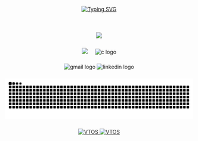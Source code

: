 <!-- hello and name -->
<div>
  <p align="center">
    <!-- Typing SVG by DenverCoder1 - https://github.com/DenverCoder1/readme-typing-svg -->
    <a href="https://git.io/typing-svg">
      <img src="https://readme-typing-svg.demolab.com?font=Fira+Code&pause=1000&color=F792DB&center=true&vCenter=true&multiline=true&width=435&height=75&lines=Hi!;My+name+is+Sable" alt="Typing SVG" />
    </a>
  </p>
</div>
<br>
<!-- update -->

###
<p align="center">
  <picture>
    <source
      srcset="https://github-readme-stats.vercel.app/api/top-langs/?username=Sable-20&layout=compact&theme=omni&hide=html,javascript,pug"
      media="(prefers-color-scheme: dark)"
    />
    <source 
      srcset="https://github-readme-stats.vercel.app/api/top-langs/?username=Sable-20&layout=compact&theme=buefy&hide=html,javascript,pug"
      media="(prefers-color-scheme: light)"
    />
    <img src="https://github-readme-stats.vercel.app/api/top-langs/?username=Sable-20&layout=compact&hide=html,javascript,pug" />
  </picture>
</p>

###

<div align="center">
  <img src="https://cdn.jsdelivr.net/gh/devicons/devicon@latest/icons/cplusplus/cplusplus-original.svg" />
  <img width="12" />        
  <img src="https://cdn.jsdelivr.net/gh/devicons/devicon/icons/c/c-original.svg" height="30" alt="c logo"  />
</div>

###

<div align="center">
  <img src="https://img.shields.io/static/v1?message=Gmail&logo=gmail&label=&color=D14836&logoColor=white&labelColor=&style=for-the-badge" height="35" alt="gmail logo"  />
  <img src="https://img.shields.io/static/v1?message=LinkedIn&logo=linkedin&label=&color=0077B5&logoColor=white&labelColor=&style=for-the-badge" height="35" alt="linkedin logo"  />
</div>

###

<!-- snake decoration -->
<div>
  <p align="center">
    <img src="https://raw.githubusercontent.com/Sable-20/Sable-20/output/snake.svg" alt="Snake animation" />
  </p>
</div>

###

<div>
  <p align="center">
    <a href="https://github.com/Sable-20/VTOS" target="_blank">
      <picture>
        <source
          srcset="https://github-readme-stats.vercel.app/api/pin/?username=Sable-20&repo=VTOS&theme=omni"
          media="(prefers-color-scheme: dark)"
        />
        <source 
          srcset="https://github-readme-stats.vercel.app/api/pin/?username=Sable-20&repo=VTOS&theme=buefy"
          media="(prefers-color-scheme: light)"
        />
        <img src="https://github-readme-stats.vercel.app/api/pin/?username=Sable-20&repo=VTOS" alt="VTOS" />
      </picture>
    </a>
    <a href="https://github.com/Sable-20/YLIOPIA" target="_blank">
      <picture>
        <source
          srcset="https://github-readme-stats.vercel.app/api/pin/?username=Sable-20&repo=yliopia&theme=omni"
          media="(prefers-color-scheme: dark)"
        />
        <source 
          srcset="https://github-readme-stats.vercel.app/api/pin/?username=Sable-20&repo=yliopia&theme=buefy"
          media="(prefers-color-scheme: light)"
        />
        <img src="https://github-readme-stats.vercel.app/api/pin/?username=Sable-20&repo=yliopia" alt="VTOS" />
      </picture>
    </a>
  </p>
</div>
